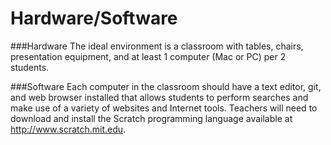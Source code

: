 # Hardware/Software

###Hardware
The ideal environment is a classroom with tables, chairs, presentation equipment, and at least 1 computer (Mac or PC) per 2 students.

###Software
Each computer in the classroom should have a text editor, git, and web browser installed that allows students to perform searches and make use of a variety of websites and Internet tools. Teachers will need to download and install the Scratch programming language available at http://www.scratch.mit.edu.

